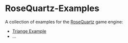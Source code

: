 # RoseQuartz-Examples
A collection of examples for the [RoseQuartz](https://devtaube.itch.io/rosequartz) game engine: 
- [Triange Example](triangle)
- ...
